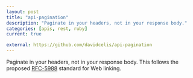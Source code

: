 ```yaml
---
layout: post
title: "api-pagination"
description: "Paginate in your headers, not in your response body."
categories: [apis, rest, ruby]
current: true

external: https://github.com/davidcelis/api-pagination
---
```


Paginate in your headers, not in your response body.
This follows the proposed [RFC-5988](http://tools.ietf.org/html/rfc5988) standard for Web linking.